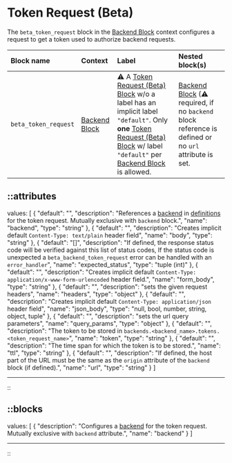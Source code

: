 # Token Request (Beta)

The `beta_token_request` block in the [Backend Block](/configuration/block/backend) context configures a request to get a token used to authorize backend requests.

| Block name            | Context                           | Label                                                                                                                                                                                                                       | Nested block(s)                                                                                                      |
|:----------------------|:----------------------------------|:----------------------------------------------------------------------------------------------------------------------------------------------------------------------------------------------------------------------------|:---------------------------------------------------------------------------------------------------------------------|
| `beta_token_request`  | [Backend Block](/configuration/block/backend)          | &#9888; A [Token Request (Beta) Block](/configuration/block/token_request) w/o a label has an implicit label `"default"`. Only **one** [Token Request (Beta) Block](/configuration/block/token_request) w/ label `"default"` per [Backend Block](/configuration/block/backend) is allowed. | [Backend Block](/configuration/block/backend) (&#9888; required, if no `backend` block reference is defined or no `url` attribute is set. |
<!-- TODO: add available http methods -->

::attributes
---
values: [
  {
    "default": "",
    "description": "References a [backend](/configuration/block/backend) in [definitions](/configuration/block/definitions) for the token request. Mutually exclusive with `backend` block.",
    "name": "backend",
    "type": "string"
  },
  {
    "default": "",
    "description": "Creates implicit default `Content-Type: text/plain` header field",
    "name": "body",
    "type": "string"
  },
  {
    "default": "[]",
    "description": "If defined, the response status code will be verified against this list of status codes, If the status code is unexpected a `beta_backend_token_request` error can be handled with an `error_handler`",
    "name": "expected_status",
    "type": "tuple (int)"
  },
  {
    "default": "",
    "description": "Creates implicit default `Content-Type: application/x-www-form-urlencoded` header field.",
    "name": "form_body",
    "type": "string"
  },
  {
    "default": "",
    "description": "sets the given request headers",
    "name": "headers",
    "type": "object"
  },
  {
    "default": "",
    "description": "Creates implicit default `Content-Type: application/json` header field",
    "name": "json_body",
    "type": "null, bool, number, string, object, tuple"
  },
  {
    "default": "",
    "description": "sets the url query parameters",
    "name": "query_params",
    "type": "object"
  },
  {
    "default": "",
    "description": "The token to be stored in `backends.<backend_name>.tokens.<token_request_name>`",
    "name": "token",
    "type": "string"
  },
  {
    "default": "",
    "description": "The time span for which the token is to be stored.",
    "name": "ttl",
    "type": "string"
  },
  {
    "default": "",
    "description": "If defined, the host part of the URL must be the same as the `origin` attribute of the `backend` block (if defined).",
    "name": "url",
    "type": "string"
  }
]

---
::

::blocks
---
values: [
  {
    "description": "Configures a [backend](/configuration/block/backend) for the token request. Mutually exclusive with `backend` attribute.",
    "name": "backend"
  }
]

---
::
